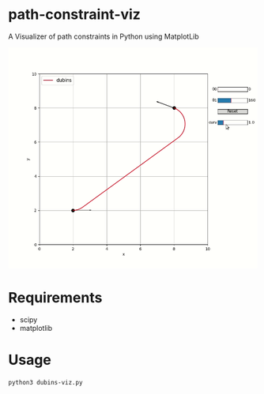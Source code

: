 # path-constraint-viz

A Visualizer of path constraints in Python using MatplotLib

![](https://github.com/VicenteQueiroz/path-constraint-viz/blob/main/dubins_demo.gif)

# Requirements

- scipy
- matplotlib

# Usage

`python3 dubins-viz.py`
